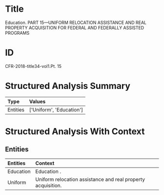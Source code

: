 # Title

 Education. PART 15—UNIFORM RELOCATION ASSISTANCE AND REAL PROPERTY ACQUISITION FOR FEDERAL AND FEDERALLY ASSISTED PROGRAMS


# ID

 CFR-2018-title34-vol1.Pt. 15


# Structured Analysis Summary

| Type     | Values                   |
|:---------|:-------------------------|
| Entities | ['Uniform', 'Education'] |


# Structured Analysis With Context

 


## Entities

| Entities   | Context                                                       |
|:-----------|:--------------------------------------------------------------|
| Education  | Education .                                                   |
| Uniform    | Uniform  relocation assistance and real property acquisition. |


